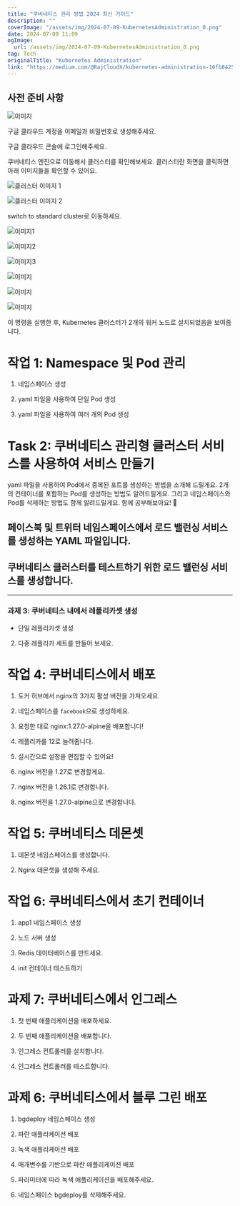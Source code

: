 ```yaml
---
title: "쿠버네티스 관리 방법 2024 최신 가이드"
description: ""
coverImage: "/assets/img/2024-07-09-KubernetesAdministration_0.png"
date: 2024-07-09 11:09
ogImage: 
  url: /assets/img/2024-07-09-KubernetesAdministration_0.png
tag: Tech
originalTitle: "Kubernetes Administration"
link: "https://medium.com/@RajCloudX/kubernetes-administration-16fb84251475"
---
```



## 사전 준비 사항

![이미지](/assets/img/2024-07-09-KubernetesAdministration_0.png)

구글 클라우드 계정을 이메일과 비밀번호로 생성해주세요.

구글 클라우드 콘솔에 로그인해주세요.

<div class="content-ad"></div>

쿠버네티스 엔진으로 이동해서 클러스터를 확인해보세요. 클러스터란 화면을 클릭하면 아래 이미지들을 확인할 수 있어요.

![클러스터 이미지 1](/assets/img/2024-07-09-KubernetesAdministration_1.png)

![클러스터 이미지 2](/assets/img/2024-07-09-KubernetesAdministration_2.png)

<div class="content-ad"></div>

switch to standard cluster로 이동하세요.

![이미지1](/assets/img/2024-07-09-KubernetesAdministration_3.png)

![이미지2](/assets/img/2024-07-09-KubernetesAdministration_4.png)

![이미지3](/assets/img/2024-07-09-KubernetesAdministration_5.png)

<div class="content-ad"></div>

![이미지](/assets/img/2024-07-09-KubernetesAdministration_6.png)

![이미지](/assets/img/2024-07-09-KubernetesAdministration_7.png)

![이미지](/assets/img/2024-07-09-KubernetesAdministration_8.png)

이 명령을 실행한 후, Kubernetes 클러스터가 2개의 워커 노드로 설치되었음을 보여줍니다.

<div class="content-ad"></div>

# 작업 1: Namespace 및 Pod 관리

1. 네임스페이스 생성

2. yaml 파일을 사용하여 단일 Pod 생성

3. yaml 파일을 사용하여 여러 개의 Pod 생성

<div class="content-ad"></div>

# Task 2: 쿠버네티스 관리형 클러스터 서비스를 사용하여 서비스 만들기

yaml 파일을 사용하여 Pod에서 중복된 포트를 생성하는 방법을 소개해 드릴게요. 2개의 컨테이너를 포함하는 Pod를 생성하는 방법도 알려드릴게요. 그리고 네임스페이스와 Pod를 삭제하는 방법도 함께 알려드릴게요. 함께 공부해보아요! 🚀

<div class="content-ad"></div>

## 페이스북 및 트위터 네임스페이스에서 로드 밸런싱 서비스를 생성하는 YAML 파일입니다.

## 쿠버네티스 클러스터를 테스트하기 위한 로드 밸런싱 서비스를 생성합니다.

---

### 과제 3: 쿠버네티스 내에서 레플리카셋 생성

- 단일 레플리카셋 생성

<div class="content-ad"></div>

2. 다중 레플리카 세트를 만들어 보세요.

# 작업 4: 쿠버네티스에서 배포

1. 도커 허브에서 nginx의 3가지 활성 버전을 가져오세요.

2. 네임스페이스를 `facebook`으로 생성하세요.

<div class="content-ad"></div>

3. 요청한 대로 nginx:1.27.0-alpine을 배포합니다!

4. 레플리카를 12로 늘려줍니다.

5. 실시간으로 설정을 편집할 수 있어요!

6. nginx 버전을 1.27로 변경할게요.

<div class="content-ad"></div>

7. nginx 버전을 1.26.1로 변경합니다.

8. nginx 버전을 1.27.0-alpine으로 변경합니다.

# 작업 5: 쿠버네티스 데몬셋

1. 데몬셋 네임스페이스를 생성합니다.

<div class="content-ad"></div>

2. Nginx 데몬셋을 생성해 주세요.

# 작업 6: 쿠버네티스에서 초기 컨테이너

1. app1 네임스페이스 생성

2. 노드 서버 생성

<div class="content-ad"></div>

3. Redis 데이터베이스를 만드세요.

4. init 컨테이너 테스트하기

# 과제 7: 쿠버네티스에서 인그레스

1. 첫 번째 애플리케이션을 배포하세요.

<div class="content-ad"></div>

2. 두 번째 애플리케이션을 배포합니다.

3. 인그레스 컨트롤러를 설치합니다.

4. 인그레스 컨트롤러를 테스트합니다.

# 과제 6: 쿠버네티스에서 블루 그린 배포

<div class="content-ad"></div>

1. bgdeploy 네임스페이스 생성

2. 파란 애플리케이션 배포

3. 녹색 애플리케이션 배포

4. 매개변수를 기반으로 파란 애플리케이션 배포

<div class="content-ad"></div>

5. 파라미터에 따라 녹색 애플리케이션을 배포해주세요.

6. 네임스페이스 bgdeploy를 삭제해주세요.